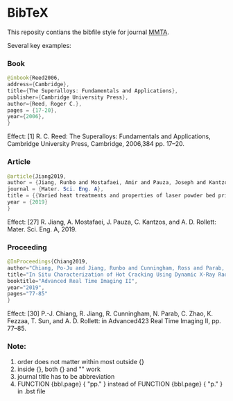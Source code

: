 # BibTeX
This reposity contians the bibfile style for journal [MMTA](https://www.springer.com/journal/11661).

Several key examples:

### Book
```java
@inbook{Reed2006, 
address={Cambridge},
title={The Superalloys: Fundamentals and Applications}, 
publisher={Cambridge University Press},
author={Reed, Roger C.}, 
pages = {17-20},
year={2006},
}
```

Effect: [1] R. C. Reed: The Superalloys: Fundamentals and Applications, Cambridge University Press, Cambridge, 2006,384
pp. 17–20.

### Article
```Java
@article{Jiang2019,
author = {Jiang, Runbo and Mostafaei, Amir and Pauza, Joseph and Kantzos, Christopher and Rollett, Anthony D.},
journal = {Mater. Sci. Eng. A},
title = {{Varied heat treatments and properties of laser powder bed printed Inconel 718}},
year = {2019}
}
```
Effect: [27] R. Jiang, A. Mostafaei, J. Pauza, C. Kantzos, and A. D. Rollett: Mater. Sci. Eng. A, 2019.

### Proceeding
```Java
@InProceedings{Chiang2019,
author="Chiang, Po-Ju and Jiang, Runbo and Cunningham, Ross and Parab, Niranjan and Zhao, Cang and Fezzaa, Kamel and Sun, Tao and Rollett, Anthony D.",
title="In Situ Characterization of Hot Cracking Using Dynamic X-Ray Radiography",
booktitle="Advanced Real Time Imaging II",
year="2019",
pages="77-85"
}
```

Effect: [30] P.-J. Chiang, R. Jiang, R. Cunningham, N. Parab, C. Zhao, K. Fezzaa, T. Sun, and A. D. Rollett: in Advanced423
Real Time Imaging II, pp. 77–85.

### Note: 
1. order does not matter within most outside {}
2. inside {}, both {} and "" work
3. journal title has to be abbreviation
4. FUNCTION {bbl.page} { "pp." } instead of FUNCTION {bbl.page} { "p." } in .bst file
